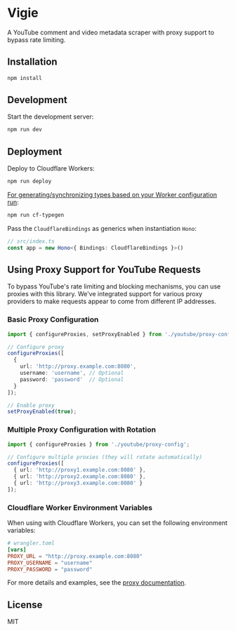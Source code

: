 # Vigie

A YouTube comment and video metadata scraper with proxy support to bypass rate limiting.

## Installation

```bash
npm install
```

## Development

Start the development server:

```bash
npm run dev
```

## Deployment

Deploy to Cloudflare Workers:

```bash
npm run deploy
```

[For generating/synchronizing types based on your Worker configuration run](https://developers.cloudflare.com/workers/wrangler/commands/#types):

```bash
npm run cf-typegen
```

Pass the `CloudflareBindings` as generics when instantiation `Hono`:

```ts
// src/index.ts
const app = new Hono<{ Bindings: CloudflareBindings }>()
```

## Using Proxy Support for YouTube Requests

To bypass YouTube's rate limiting and blocking mechanisms, you can use proxies with this library. We've integrated support for various proxy providers to make requests appear to come from different IP addresses.

### Basic Proxy Configuration

```typescript
import { configureProxies, setProxyEnabled } from './youtube/proxy-config';

// Configure proxy
configureProxies([
  { 
    url: 'http://proxy.example.com:8080',
    username: 'username', // Optional
    password: 'password'  // Optional
  }
]);

// Enable proxy
setProxyEnabled(true);
```

### Multiple Proxy Configuration with Rotation

```typescript
import { configureProxies } from './youtube/proxy-config';

// Configure multiple proxies (they will rotate automatically)
configureProxies([
  { url: 'http://proxy1.example.com:8080' },
  { url: 'http://proxy2.example.com:8080' },
  { url: 'http://proxy3.example.com:8080' }
]);
```

### Cloudflare Worker Environment Variables

When using with Cloudflare Workers, you can set the following environment variables:

```toml
# wrangler.toml
[vars]
PROXY_URL = "http://proxy.example.com:8080"
PROXY_USERNAME = "username"
PROXY_PASSWORD = "password"
```

For more details and examples, see the [proxy documentation](src/youtube/proxy-example.md).

## License

MIT

